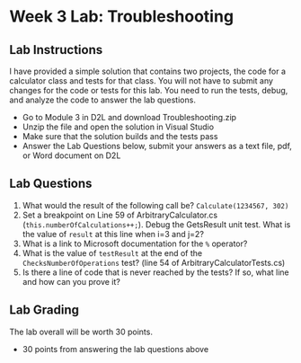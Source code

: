 # Week 3 Lab: Troubleshooting

## Lab Instructions

I have provided a simple solution that contains two projects, the code for a calculator class and tests for that class. You will not have to submit any changes for the code or tests for this lab. You need to run the tests, debug, and analyze the code to answer the lab questions.

- Go to Module 3 in D2L and download Troubleshooting.zip
- Unzip the file and open the solution in Visual Studio
- Make sure that the solution builds and the tests pass
- Answer the Lab Questions below, submit your answers as a text file, pdf, or Word document on D2L

## Lab Questions

1. What would the result of the following call be? `Calculate(1234567, 302)`
2. Set a breakpoint on Line 59 of ArbitraryCalculator.cs (`this.numberOfCalculations++;`). Debug the GetsResult unit test. What is the value of `result` at this line when i=3 and j=2?
3. What is a link to Microsoft documentation for the `%` operator?
4. What is the value of `testResult` at the end of the `ChecksNumberOfOperations` test? (line 54 of ArbitraryCalculatorTests.cs)
5. Is there a line of code that is never reached by the tests? If so, what line and how can you prove it?

## Lab Grading

The lab overall will be worth 30 points.

- 30 points from answering the lab questions above
